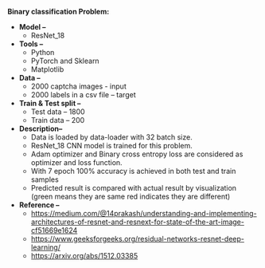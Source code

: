 <p><strong>Binary classification Problem:</strong></p>
<ul>
<li><strong>Model &ndash; </strong>
<ul>
<li>ResNet_18</li>
</ul>
</li>
<li><strong>Tools &ndash; </strong>
<ul>
<li>Python</li>
<li>PyTorch and Sklearn</li>
<li>Matplotlib</li>
</ul>
</li>
<li><strong>Data &ndash; </strong>
<ul>
<li>2000 captcha images - input</li>
<li>2000 labels in a csv file &ndash; target</li>
</ul>
</li>
<li><strong>Train &amp; Test split &ndash;</strong>
<ul>
<li>Test data &ndash; 1800</li>
<li>Train data &ndash; 200</li>
</ul>
</li>
<li><strong>Description&ndash; </strong>
<ul>
<li>Data is loaded by data-loader with 32 batch size.</li>
<li>ResNet_18 CNN model is trained for this problem.</li>
<li>Adam optimizer and Binary cross entropy loss are considered as optimizer and loss function.</li>
<li>With 7 epoch 100% accuracy is achieved in both test and train samples</li>
<li>Predicted result is compared with actual result by visualization (green means they are same red indicates they are different)</li>
</ul>
</li>
<li><strong>Reference &ndash; </strong>
<ul>
<li><a href="https://medium.com/@14prakash/understanding-and-implementing-architectures-of-resnet-and-resnext-for-state-of-the-art-image-cf51669e1624">https://medium.com/@14prakash/understanding-and-implementing-architectures-of-resnet-and-resnext-for-state-of-the-art-image-cf51669e1624</a></li>
<li><a href="https://www.geeksforgeeks.org/residual-networks-resnet-deep-learning/">https://www.geeksforgeeks.org/residual-networks-resnet-deep-learning/</a></li>
<li><a href="https://arxiv.org/abs/1512.03385">https://arxiv.org/abs/1512.03385</a></li>
</ul>
</li>
</ul>
